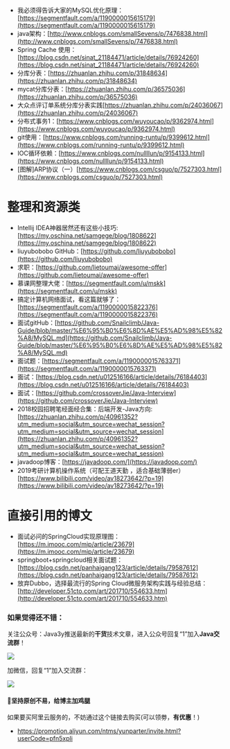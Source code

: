 - 我必须得告诉大家的MySQL优化原理：[https://segmentfault.com/a/1190000015615179](https://segmentfault.com/a/1190000015615179)
- java架构：[http://www.cnblogs.com/smallSevens/p/7476838.html](http://www.cnblogs.com/smallSevens/p/7476838.html)
- Spring Cache 使用：[https://blog.csdn.net/sinat_21184471/article/details/76924260](https://blog.csdn.net/sinat_21184471/article/details/76924260)
- 分库分表：[https://zhuanlan.zhihu.com/p/31848634](https://zhuanlan.zhihu.com/p/31848634)
- mycat分库分表：[https://zhuanlan.zhihu.com/p/36575036](https://zhuanlan.zhihu.com/p/36575036)
- 大众点评订单系统分库分表实践[https://zhuanlan.zhihu.com/p/24036067](https://zhuanlan.zhihu.com/p/24036067)
- 分布式事务1：[https://www.cnblogs.com/wuyoucao/p/9362974.html](https://www.cnblogs.com/wuyoucao/p/9362974.html)
- git使用：[https://www.cnblogs.com/running-runtu/p/9399612.html](https://www.cnblogs.com/running-runtu/p/9399612.html)
- IOC循环依赖：[https://www.cnblogs.com/nullllun/p/9154133.html](https://www.cnblogs.com/nullllun/p/9154133.html)
- [图解]ARP协议（一）[https://www.cnblogs.com/csguo/p/7527303.html](https://www.cnblogs.com/csguo/p/7527303.html)

# 整理和资源类 #


- Intellij IDEA神器居然还有这些小技巧:[https://my.oschina.net/samgege/blog/1808622](https://my.oschina.net/samgege/blog/1808622)
- liuyubobobo GitHub：[https://github.com/liuyubobobo](https://github.com/liuyubobobo)
- 求职：[https://github.com/lietoumai/awesome-offer](https://github.com/lietoumai/awesome-offer)
- 慕课网整理大佬：[https://segmentfault.com/u/mskk](https://segmentfault.com/u/mskk)
- 搞定计算机网络面试，看这篇就够了：[https://segmentfault.com/a/1190000015822376](https://segmentfault.com/a/1190000015822376)
- 面试gitHub：[https://github.com/Snailclimb/Java-Guide/blob/master/%E6%95%B0%E6%8D%AE%E5%AD%98%E5%82%A8/MySQL.md](https://github.com/Snailclimb/Java-Guide/blob/master/%E6%95%B0%E6%8D%AE%E5%AD%98%E5%82%A8/MySQL.md)
- 面试题：[https://segmentfault.com/a/1190000015763371](https://segmentfault.com/a/1190000015763371)
- 面试：[https://blog.csdn.net/u012516166/article/details/76184403](https://blog.csdn.net/u012516166/article/details/76184403)
- 面试：[https://github.com/crossoverJie/Java-Interview](https://github.com/crossoverJie/Java-Interview)
- 2018校园招聘笔经面经合集：后端开发-Java方向:[https://zhuanlan.zhihu.com/p/40961352?utm_medium=social&utm_source=wechat_session?utm_medium=social&utm_source=wechat_session](https://zhuanlan.zhihu.com/p/40961352?utm_medium=social&utm_source=wechat_session?utm_medium=social&utm_source=wechat_session)
- javadoop博客：[https://javadoop.com/](https://javadoop.com/)
- 2019考研计算机操作系统（可配王道天勤 ，适合基础薄弱er）[https://www.bilibili.com/video/av18273642/?p=19](https://www.bilibili.com/video/av18273642/?p=19)


# 直接引用的博文 #

- 面试必问的SpringCloud实现原理图：[https://m.imooc.com/mip/article/23679](https://m.imooc.com/mip/article/23679)
- springboot+springcloud相关面试题：[https://blog.csdn.net/panhaigang123/article/details/79587612](https://blog.csdn.net/panhaigang123/article/details/79587612)
- 放弃Dubbo，选择最流行的Spring Cloud微服务架构实践与经验总结：[http://developer.51cto.com/art/201710/554633.htm](http://developer.51cto.com/art/201710/554633.htm)



### 如果觉得还不错： ###

关注公众号：Java3y推送最新的**干货**技术文章，进入公众号回复“1”加入**Java交流群**！

![](https://user-gold-cdn.xitu.io/2018/2/28/161dc06a373e4f4d?w=258&h=258&f=jpeg&s=27005)


加微信，回复“1”加入交流群：


![](https://user-gold-cdn.xitu.io/2019/7/13/16be9f6350187ae2?w=564&h=786&f=png&s=156728)



#### :sparkling_heart:坚持原创不易，给博主加鸡腿 ####


如果要买阿里云服务的，不妨通过这个链接去购买(可以领劵，**有优惠**！)

- https://promotion.aliyun.com/ntms/yunparter/invite.html?userCode=pfn5xpli

